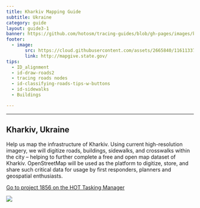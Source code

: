 ```yaml
---
title: Kharkiv Mapping Guide
subtitle: Ukraine
category: guide
layout: guide3-1
banner: https://github.com/hotosm/tracing-guides/blob/gh-pages/images/kharkiv_univ.jpg?raw=true
footer: 
  - image:
       src: https://cloud.githubusercontent.com/assets/2665840/11611337/2ca01dca-9b96-11e5-95f0-153e0811a897.png
       link: http://mapgive.state.gov/
tips:
  - ID_alignment
  - id-draw-roads2
  - tracing roads nodes
  - id-classifying-roads-tips-w-buttons
  - id-sidewalks
  - Buildings

---
```


<div id="test" class="col-lg-5 col-sm-6">
<hr class="section-heading-spacer">
<div class="clearfix"></div>


<h2 class="section-heading">Kharkiv, Ukraine</h2>

<p>
Help us map the infrastructure of Kharkiv. Using current high-resolution imagery, we will digitize roads, buildings, sidewalks, and crosswalks within the city – helping to further complete a free and open map dataset of Kharkiv. OpenStreetMap will be used as the platform to digitize, store, and share such critical data for usage by first responders, planners and geospatial enthusiasts.
</p>

<p>
  <a href="https://tasks.hotosm.org/project/1856" target="_blank"> Go to project 1856 on the HOT Tasking Manager</a>
</p>
</div>

<div id="test" class="col-lg-5 col-sm-6 col-lg-offset-1">

<img src="{{site.baseurl}}/images/kharkiv_group.jpg">

</div>
